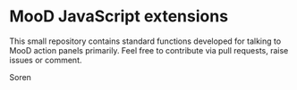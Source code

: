 # MooD JavaScript extensions

This small repository contains standard functions developed for talking to MooD action panels primarily.
Feel free to contribute via pull requests, raise issues or comment.

Soren
